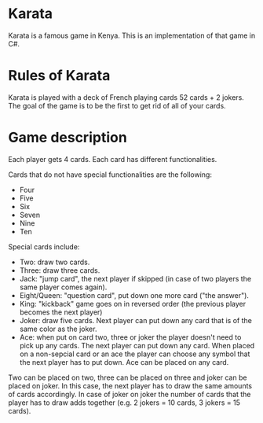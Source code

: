# Karata
Karata is a famous game in Kenya. This is an implementation of that game in C#.

# Rules of Karata

Karata is played with a deck of French playing cards 52 cards + 2 jokers. The goal of the game is to be the first to get rid of all of your cards.

# Game description

Each player gets 4 cards. Each card has different functionalities.

Cards that do not have special functionalities are the following:

- Four
- Five
- Six
- Seven
- Nine
- Ten

Special cards include:

- Two: draw two cards.
- Three: draw three cards.
- Jack: "jump card", the next player if skipped (in case of two players the same player comes again).
- Eight/Queen: "question card", put down one more card ("the answer").
- King: "kickback" game goes on in reversed order (the previous player becomes the next player)
- Joker: draw five cards. Next player can put down any card that is of the same color as the joker.
- Ace: when put on card two, three or joker the player doesn't need to pick up any cards. The next player can put down any card. When placed on a non-sepcial card or an ace the player can choose any symbol that the next player has to put down. Ace can be placed on any card.

Two can be placed on two, three can be placed on three and joker can be placed on joker. In this case, the next player has to draw the same amounts of cards accordingly. In case of joker on joker the number of cards that the player has to draw adds together (e.g. 2 jokers = 10 cards, 3 jokers = 15 cards).
